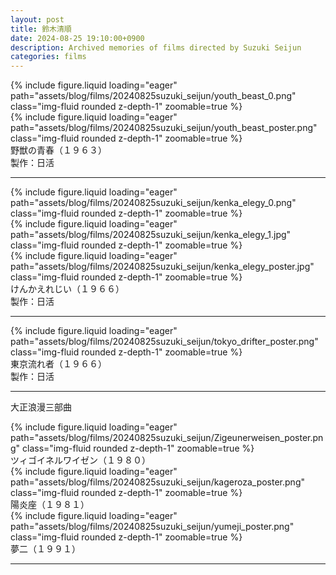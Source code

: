 ```yaml
---
layout: post
title: 鈴木清順
date: 2024-08-25 19:10:00+0900
description: Archived memories of films directed by Suzuki Seijun
categories: films
---
```


<div class="row mt-3">
    <div class="col-sm mt-3 mt-md-0">
        {% include figure.liquid loading="eager" path="assets/blog/films/20240825suzuki_seijun/youth_beast_0.png" class="img-fluid rounded z-depth-1" zoomable=true %}
    </div>
</div>
<div class="row mt-3">
    <div class="col-sm mt-3 mt-md-0">
        {% include figure.liquid loading="eager" path="assets/blog/films/20240825suzuki_seijun/youth_beast_poster.png" class="img-fluid rounded z-depth-1" zoomable=true %}
    </div>
</div>
<div class="caption">
野獣の青春（１９６３）<br>
製作：日活
</div>
<hr>

<div class="col-sm mt-3 mt-md-0">
    {% include figure.liquid loading="eager" path="assets/blog/films/20240825suzuki_seijun/kenka_elegy_0.png" class="img-fluid rounded z-depth-1" zoomable=true %}
</div>
<div class="row mt-3">
    <div class="col-sm mt-3 mt-md-0">
        {% include figure.liquid loading="eager" path="assets/blog/films/20240825suzuki_seijun/kenka_elegy_1.jpg" class="img-fluid rounded z-depth-1" zoomable=true %}
    </div>
</div>
<div class="row mt-3">
    <div class="col-sm mt-3 mt-md-0">
        {% include figure.liquid loading="eager" path="assets/blog/films/20240825suzuki_seijun/kenka_elegy_poster.jpg" class="img-fluid rounded z-depth-1" zoomable=true %}
    </div>
</div>
<div class="caption">
けんかえれじい（１９６６）<br>
製作：日活
</div>
<hr>

<div class="row mt-3">
    <div class="col-sm mt-3 mt-md-0">
        {% include figure.liquid loading="eager" path="assets/blog/films/20240825suzuki_seijun/tokyo_drifter_poster.png" class="img-fluid rounded z-depth-1" zoomable=true %}
    </div>
</div>
<div class="caption">
東京流れ者（１９６６）<br>
製作：日活
</div>
<hr>


大正浪漫三部曲
<div class="row mt-3">
    <div class="col-sm mt-3 mt-md-0">
        {% include figure.liquid loading="eager" path="assets/blog/films/20240825suzuki_seijun/Zigeunerweisen_poster.png" class="img-fluid rounded z-depth-1" zoomable=true %}
    </div>
</div>
<div class="caption">
ツィゴイネルワイゼン（１９８０）
</div>

<div class="row mt-3">
    <div class="col-sm mt-3 mt-md-0">
        {% include figure.liquid loading="eager" path="assets/blog/films/20240825suzuki_seijun/kageroza_poster.png" class="img-fluid rounded z-depth-1" zoomable=true %}
    </div>
</div>
<div class="caption">
陽炎座（１９８１）
</div>

<div class="row mt-3">
    <div class="col-sm mt-3 mt-md-0">
        {% include figure.liquid loading="eager" path="assets/blog/films/20240825suzuki_seijun/yumeji_poster.png" class="img-fluid rounded z-depth-1" zoomable=true %}
    </div>
</div>
<div class="caption">
夢二（１９９１）
</div>
<hr>